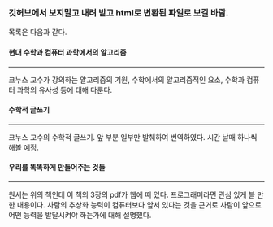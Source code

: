 ### 깃허브에서 보지말고 내려 받고 html로 변환된 파일로 보길 바람.
목록은 다음과 같다.

#### 현대 수학과 컴퓨터 과학에서의 알고리즘
---
[Computer Science and its Relation to Mathematics]:(https://www.maa.org/sites/default/files/pdf/upload_library/22/Ford/DonaldKnuth.pdf)
크누스 교수가 강의하는 알고리즘의 기원, 수학에서의 알고리즘적인 요소, 수학과 컴퓨터 과학의 유사성 등에 대해 다룬다. 

#### 수학적 글쓰기
---
[Mathematical Writing]:(http://jmlr.csail.mit.edu/reviewing-papers/knuth_mathematical_writing.pdf)
크누스 교수의 수학적 글쓰기. 앞 부분 일부만 발췌하여 번역하였다. 시간 날때 하나씩 해볼 예정.

#### 우리를 똑똑하게 만들어주는 것들
---
[Things that make us smart]:(https://msu.edu/course/cep/900/readings/NormanChap3.pdf)
원서는 위의 책인데 이 책의 3장의 pdf가 웹에 떠 있다. 프로그래머라면 관심 있게 볼 만한 내용이다. 사람의 추상화 능력이 컴퓨터보다 앞서 있다는 것을 근거로 사람이 앞으로 어떤 능력을 발달시켜야 하는가에 대해 설명했다.
